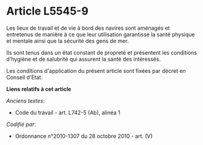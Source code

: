 # Article L5545-9

Les lieux de travail et de vie à bord des navires sont aménagés et entretenus de manière à ce que leur utilisation garantisse
la santé physique et mentale ainsi que la sécurité des gens de mer.

Ils sont tenus dans un état constant de propreté et présentent les conditions d'hygiène et de salubrité qui assurent la santé
des intéressés.

Les conditions d'application du présent article sont fixées par décret en Conseil d'Etat.

**Liens relatifs à cet article**

_Anciens textes_:

  - Code du travail - art. L742-5 (Ab), alinéa 1

_Codifié par_:

  - Ordonnance n°2010-1307 du 28 octobre 2010 - art. (V)
